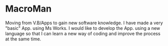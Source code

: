# MacroMan
Moving from V.B/Apps to gain new software knowledge.
I have made a very "basic" App. using Ms Works. I would like to develop the App. using a new language so that I can learn a new way of coding and improve the process at the same time.
